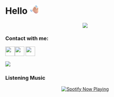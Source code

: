 # Hello <img src="https://raw.githubusercontent.com/Tarikul-Islam-Anik/tarikul-islam-anik/main/assets/images/Waving%20Hand%20Medium-Light%20Skin%20Tone.png" width="29px">

<p align="center">
<img align="center" src="https://github.com/alvlp-xyz/alvlp-xyz/assets/129393234/53e52fa4-f253-4146-ac04-162d7e9aa6da"/>
</p>



<h3 align="left">Contact with me:</h3>
<a href="https://instagram.com/alvlp.xyz" target="blank"><img align="left" src="https://storage.caliph.my.id/img/instagram.svg" height="30" width="30" /></a>
<a href="//wa.me/6285161710084"><img src="https://storage.caliph.my.id/img/whatsapp.svg" height="30" width="30" /></a>
<a href="//t.me/alvlp"><img src="https://storage.caliph.my.id/img/telegram.png" height="30" width="30" /></a>


<p align="left">
<a href="//github.com/alvlp-xyz"><img src="https://github-readme-stats.vercel.app/api/top-langs/?username=alvlp-xyz"></a>
</p>

<h3 align="left">Listening Music</h3>
<p align="center">
  <a href="https://open.spotify.com/playlist/0eImrJAqrN8u59qJh9hILz" target="_blank"><img src="https://now-playing-on-spotify.vercel.app/api/spotify" alt="Spotify Now Playing" width="350"/></a>
</p>

